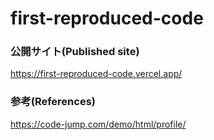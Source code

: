 # first-reproduced-code

### 公開サイト(Published site)

https://first-reproduced-code.vercel.app/

### 参考(References)

https://code-jump.com/demo/html/profile/

